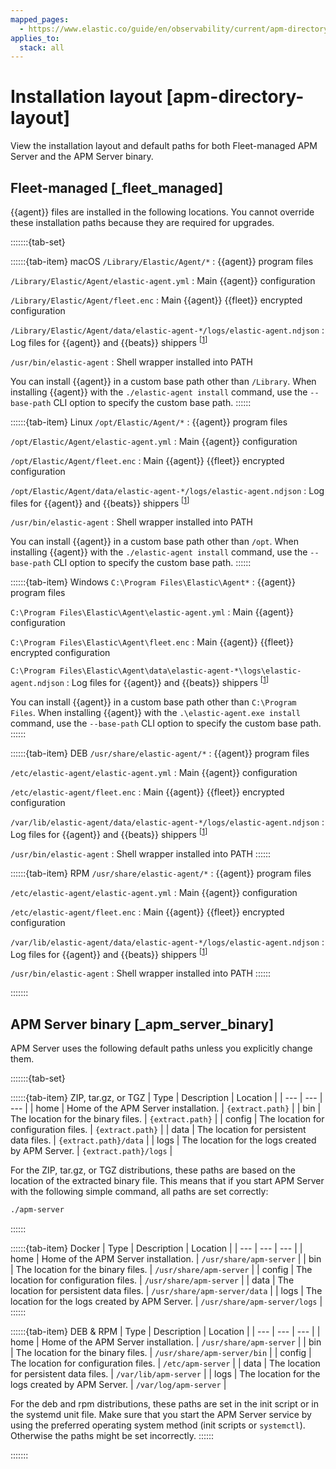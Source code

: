 ```yaml
---
mapped_pages:
  - https://www.elastic.co/guide/en/observability/current/apm-directory-layout.html
applies_to:
  stack: all
---
```


# Installation layout [apm-directory-layout]

View the installation layout and default paths for both Fleet-managed APM Server and the APM Server binary.


## Fleet-managed [_fleet_managed]

{{agent}} files are installed in the following locations. You cannot override these installation paths because they are required for upgrades.

:::::::{tab-set}

::::::{tab-item} macOS
`/Library/Elastic/Agent/*`
:   {{agent}} program files

`/Library/Elastic/Agent/elastic-agent.yml`
:   Main {{agent}} configuration

`/Library/Elastic/Agent/fleet.enc`
:   Main {{agent}} {{fleet}} encrypted configuration

`/Library/Elastic/Agent/data/elastic-agent-*/logs/elastic-agent.ndjson`
:   Log files for {{agent}} and {{beats}} shippers <sup class="footnote" id="_footnote_lognumbering">[<a id="_footnoteref_1" class="footnote" href="#_footnotedef_1" title="View footnote.">1</a>]</sup>

`/usr/bin/elastic-agent`
:   Shell wrapper installed into PATH

You can install {{agent}} in a custom base path other than `/Library`.  When installing {{agent}} with the `./elastic-agent install` command, use the `--base-path` CLI option to specify the custom base path.
::::::

::::::{tab-item} Linux
`/opt/Elastic/Agent/*`
:   {{agent}} program files

`/opt/Elastic/Agent/elastic-agent.yml`
:   Main {{agent}} configuration

`/opt/Elastic/Agent/fleet.enc`
:   Main {{agent}} {{fleet}} encrypted configuration

`/opt/Elastic/Agent/data/elastic-agent-*/logs/elastic-agent.ndjson`
:   Log files for {{agent}} and {{beats}} shippers <sup class="footnoteref">[<a class="footnote" href="#_footnotedef_1" title="View footnote.">1</a>]</sup>

`/usr/bin/elastic-agent`
:   Shell wrapper installed into PATH

You can install {{agent}} in a custom base path other than `/opt`.  When installing {{agent}} with the `./elastic-agent install` command, use the `--base-path` CLI option to specify the custom base path.
::::::

::::::{tab-item} Windows
`C:\Program Files\Elastic\Agent*`
:   {{agent}} program files

`C:\Program Files\Elastic\Agent\elastic-agent.yml`
:   Main {{agent}} configuration

`C:\Program Files\Elastic\Agent\fleet.enc`
:   Main {{agent}} {{fleet}} encrypted configuration

`C:\Program Files\Elastic\Agent\data\elastic-agent-*\logs\elastic-agent.ndjson`
:   Log files for {{agent}} and {{beats}} shippers <sup class="footnoteref">[<a class="footnote" href="#_footnotedef_1" title="View footnote.">1</a>]</sup>

You can install {{agent}} in a custom base path other than `C:\Program Files`.  When installing {{agent}} with the `.\elastic-agent.exe install` command, use the `--base-path` CLI option to specify the custom base path.
::::::

::::::{tab-item} DEB
`/usr/share/elastic-agent/*`
:   {{agent}} program files

`/etc/elastic-agent/elastic-agent.yml`
:   Main {{agent}} configuration

`/etc/elastic-agent/fleet.enc`
:   Main {{agent}} {{fleet}} encrypted configuration

`/var/lib/elastic-agent/data/elastic-agent-*/logs/elastic-agent.ndjson`
:   Log files for {{agent}} and {{beats}} shippers <sup class="footnoteref">[<a class="footnote" href="#_footnotedef_1" title="View footnote.">1</a>]</sup>

`/usr/bin/elastic-agent`
:   Shell wrapper installed into PATH
::::::

::::::{tab-item} RPM
`/usr/share/elastic-agent/*`
:   {{agent}} program files

`/etc/elastic-agent/elastic-agent.yml`
:   Main {{agent}} configuration

`/etc/elastic-agent/fleet.enc`
:   Main {{agent}} {{fleet}} encrypted configuration

`/var/lib/elastic-agent/data/elastic-agent-*/logs/elastic-agent.ndjson`
:   Log files for {{agent}} and {{beats}} shippers <sup class="footnoteref">[<a class="footnote" href="#_footnotedef_1" title="View footnote.">1</a>]</sup>

`/usr/bin/elastic-agent`
:   Shell wrapper installed into PATH
::::::

:::::::

## APM Server binary [_apm_server_binary]

APM Server uses the following default paths unless you explicitly change them.

:::::::{tab-set}

::::::{tab-item} ZIP, tar.gz, or TGZ
| Type | Description | Location |
| --- | --- | --- |
| home | Home of the APM Server installation. | `{extract.path}` |
| bin | The location for the binary files. | `{extract.path}` |
| config | The location for configuration files. | `{extract.path}` |
| data | The location for persistent data files. | `{extract.path}/data` |
| logs | The location for the logs created by APM Server. | `{extract.path}/logs` |

For the ZIP, tar.gz, or TGZ distributions, these paths are based on the location of the extracted binary file. This means that if you start APM Server with the following simple command, all paths are set correctly:

```sh
./apm-server
```
::::::

::::::{tab-item} Docker
| Type | Description | Location |
| --- | --- | --- |
| home | Home of the APM Server installation. | `/usr/share/apm-server` |
| bin | The location for the binary files. | `/usr/share/apm-server` |
| config | The location for configuration files. | `/usr/share/apm-server` |
| data | The location for persistent data files. | `/usr/share/apm-server/data` |
| logs | The location for the logs created by APM Server. | `/usr/share/apm-server/logs` |
::::::

::::::{tab-item} DEB & RPM
| Type | Description | Location |
| --- | --- | --- |
| home | Home of the APM Server installation. | `/usr/share/apm-server` |
| bin | The location for the binary files. | `/usr/share/apm-server/bin` |
| config | The location for configuration files. | `/etc/apm-server` |
| data | The location for persistent data files. | `/var/lib/apm-server` |
| logs | The location for the logs created by APM Server. | `/var/log/apm-server` |

For the deb and rpm distributions, these paths are set in the init script or in the systemd unit file.  Make sure that you start the APM Server service by using the preferred operating system method (init scripts or `systemctl`). Otherwise the paths might be set incorrectly.
::::::

:::::::
